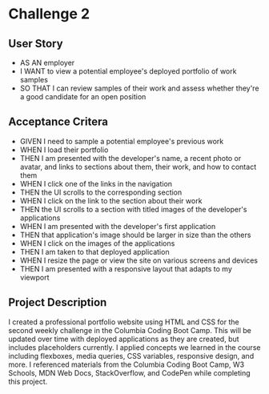 # Challenge 2

## User Story

* AS AN employer
* I WANT to view a potential employee's deployed portfolio of work samples
* SO THAT I can review samples of their work and assess whether they're a good candidate for an open position

## Acceptance Critera

* GIVEN I need to sample a potential employee's previous work
* WHEN I load their portfolio
* THEN I am presented with the developer's name, a recent photo or avatar, and links to sections about them, their work, and how to contact them
* WHEN I click one of the links in the navigation
* THEN the UI scrolls to the corresponding section
* WHEN I click on the link to the section about their work
* THEN the UI scrolls to a section with titled images of the developer's applications
* WHEN I am presented with the developer's first application
* THEN that application's image should be larger in size than the others
* WHEN I click on the images of the applications
* THEN I am taken to that deployed application
* WHEN I resize the page or view the site on various screens and devices
* THEN I am presented with a responsive layout that adapts to my viewport

## Project Description

I created a professional portfolio website using HTML and CSS for the second weekly challenge in the Columbia Coding Boot Camp. This will be updated over time with deployed applications as they are created, but includes placeholders currently. I applied concepts we learned in the course including flexboxes, media queries, CSS variables, responsive design, and more. I referenced materials from the Columbia Coding Boot Camp, W3 Schools, MDN Web Docs, StackOverflow, and CodePen while completing this project.